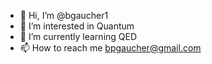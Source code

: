 - 👋 Hi, I’m @bgaucher1
- 👀 I’m interested in Quantum
- 🌱 I’m currently learning QED
- 📫 How to reach me bpgaucher@gmail.com

<!---
bgaucher1/bgaucher1 is a ✨ special ✨ repository because its `README.md` (this file) appears on your GitHub profile.
You can click the Preview link to take a look at your changes.
--->
